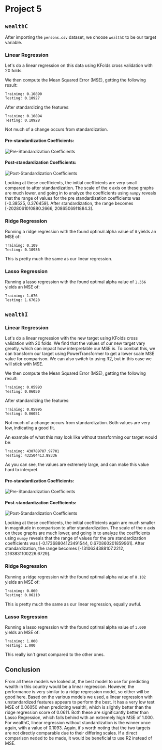 # Project 5

## `wealthC`

After importing the `persons.csv` dataset, we choose `wealthC` to be our
target variable.

### Linear Regression

Let's do a linear regression on this data using KFolds cross validation with 20 folds.  

We then compute the Mean Squared Error (MSE), getting the following result:

```
Training: 0.10890
Testing: 0.10927
```

After standardizing the features:

```
Training: 0.10894
Testing: 0.10928
```

Not much of a change occurs from standardization.

#### Pre-standardization Coefficients:
![Pre-Standardization Coefficients](proj5images/coef1.png)

#### Post-standardization Coefficients:
![Post-Standardization Coefficients](proj5images/coef2.png)

Looking at these coefficients, the initial coefficients are very small compared to after standardization.  The scale of the x axis on these graphs are much lower, and going in to analyze the coefficients using `numpy` reveals that the range of values for the pre standardization coefficients was [-0.38525, 0.376459].  After standardization, the range becomes [-2028061010880.2666, 2086506911884.3]. 

### Ridge Regression

Running a ridge regression with the found optimal alpha value of `0` yields an MSE of:

```
Training: 0.109
Testing: 0.10936
```

This is pretty much the same as our linear regression.

### Lasso Regression

Running a lasso regression with the found optimal alpha value of `1.356` yields an MSE of:

```
Training: 1.676
Testing: 1.67628
```

## `wealthI`

### Linear Regression

Let's do a linear regression with the new target using KFolds cross validation with 20 folds.  We find that the values of our new target vary greatly, which
can impact how interpretable our MSE is.  To combat this, we can transform our
target using PowerTransformer to get a lower scale MSE value for comparison.  We can also switch to using R2, but in this case we will stick with MSE.

We then compute the Mean Squared Error (MSE), getting the following result:

```
Training: 0.05993
Testing: 0.06050
```

After standardizing the features:

```
Training: 0.05995
Testing: 0.06051
```

Not much of a change occurs from standardization.  Both values are very low, indicating a good fit.

An example of what this may look like without transforming our target would be:
```
Training: 430789787.97701
Testing: 432504413.88336
```
As you can see, the values are extremely large, and can make this value hard to
interpret.

#### Pre-standardization Coefficients:
![Pre-Standardization Coefficients](proj5images/coef3.png)

#### Post-standardization Coefficients:
![Post-Standardization Coefficients](proj5images/coef4.png)

Looking at these coefficients, the initial coefficients again are much smaller in magnitude in comparison to after standardization.  The scale of the x axis on these graphs are much lower, and going in to analyze the coefficients using `numpy` reveals that the range of values for the pre standardization coefficients was [-0.17368804123491544, 0.670860201859961].  After standardization, the range becomes [-1310634388107.2212, 2163831100226.6729]. 

### Ridge Regression

Running a ridge regression with the found optimal alpha value of `8.102` yields an MSE of:

```
Training: 0.060
Testing: 0.06110
```

This is pretty much the same as our linear regression, equally awful.

### Lasso Regression

Running a lasso regression with the found optimal alpha value of `1.000` yields an MSE of:

```
Training: 1.000
Testing: 1.000
```

This really isn't great compared to the other ones.

## Conclusion

From all these models we looked at, the best model to use for predicting wealth
in this country would be a linear regression.  However, the performance is very
similar to a ridge regression model, so either will be good here.  Based on the various models we used, a linear regression with unstandardized features appears to perform the best.  It has a very low test MSE of 0.06050 when predicting wealthI, which is slightly better than the ridge regression score of 0.0611.  Both these are significantly better than Lasso Regression, which falls behind with an extremely high MSE of 1.000.  For wealthC, linear regression without standardization is the winner once again, with a value of 0.1093.  Again, it's worth noting that the two targets are not directly comparable due to their differing scales.  If a direct comparison neded to be made, it would be beneficial to use R2 instead of MSE.  